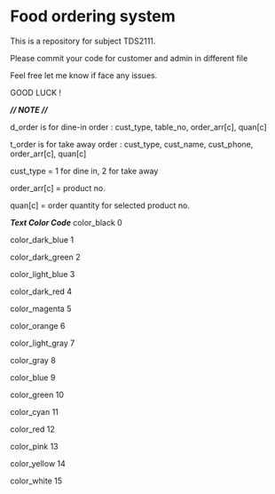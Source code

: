 # Food ordering system
This is a repository for subject TDS2111.

Please commit your code for customer and admin in different file

Feel free let me know if face any issues.

GOOD LUCK ! 





***// NOTE //***

d_order is for dine-in order : cust_type, table_no, order_arr[c], quan[c]

t_order is for take away order : cust_type, cust_name, cust_phone, order_arr[c], quan[c]

cust_type = 1 for dine in, 2 for take away

order_arr[c] = product no.

quan[c] = order quantity for selected product no.

***Text Color Code***
color_black      0

color_dark_blue  1

color_dark_green 2

color_light_blue 3

color_dark_red   4

color_magenta    5

color_orange     6

color_light_gray 7

color_gray       8

color_blue       9

color_green     10

color_cyan      11

color_red       12

color_pink      13

color_yellow    14

color_white     15
